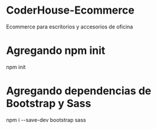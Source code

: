 # CoderHouse-Ecommerce

Ecommerce para escritorios y accesorios de oficina

# Agregando npm init

npm init

# Agregando dependencias de Bootstrap y Sass

npm i --save-dev bootstrap sass
